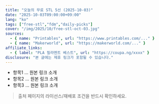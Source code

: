 ```yaml
---
title: "오늘의 무료 STL 5선 (2025-10-03)"
date: "2025-10-03T09:00:00+09:00"
lang: "ko"
tags: ["free-stl","fdm","daily-picks"]
cover: "/img/2025/10/free-stl-oct-03.jpg"
sources:
  - { name: "Printables", url: "https://www.printables.com/..." }
  - { name: "Makerworld", url: "https://makerworld.com/..." }
affiliate_links:
  - { label: "PLA 필라멘트 베스트", url: "https://coupa.ng/xxxx" }
disclosure: "본 글에는 제휴 링크가 포함될 수 있습니다."
---
```


- 항목1 … 원본 링크 소개
- 항목2 … 원본 링크 소개
- 항목3 … 원본 링크 소개

> 출처 페이지의 라이선스/재배포 조건을 반드시 확인하세요.
